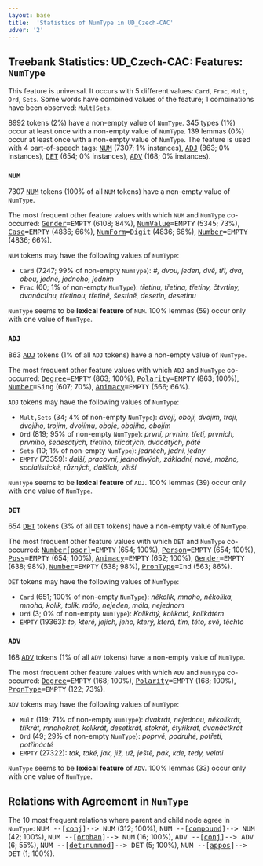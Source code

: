 ```yaml
---
layout: base
title:  'Statistics of NumType in UD_Czech-CAC'
udver: '2'
---
```


## Treebank Statistics: UD_Czech-CAC: Features: `NumType`

This feature is universal.
It occurs with 5 different values: `Card`, `Frac`, `Mult`, `Ord`, `Sets`.
Some words have combined values of the feature; 1 combinations have been observed: `Mult|Sets`.

8992 tokens (2%) have a non-empty value of `NumType`.
345 types (1%) occur at least once with a non-empty value of `NumType`.
139 lemmas (0%) occur at least once with a non-empty value of `NumType`.
The feature is used with 4 part-of-speech tags: <tt><a href="cs_cac-pos-NUM.html">NUM</a></tt> (7307; 1% instances), <tt><a href="cs_cac-pos-ADJ.html">ADJ</a></tt> (863; 0% instances), <tt><a href="cs_cac-pos-DET.html">DET</a></tt> (654; 0% instances), <tt><a href="cs_cac-pos-ADV.html">ADV</a></tt> (168; 0% instances).

### `NUM`

7307 <tt><a href="cs_cac-pos-NUM.html">NUM</a></tt> tokens (100% of all `NUM` tokens) have a non-empty value of `NumType`.

The most frequent other feature values with which `NUM` and `NumType` co-occurred: <tt><a href="cs_cac-feat-Gender.html">Gender</a></tt><tt>=EMPTY</tt> (6108; 84%), <tt><a href="cs_cac-feat-NumValue.html">NumValue</a></tt><tt>=EMPTY</tt> (5345; 73%), <tt><a href="cs_cac-feat-Case.html">Case</a></tt><tt>=EMPTY</tt> (4836; 66%), <tt><a href="cs_cac-feat-NumForm.html">NumForm</a></tt><tt>=Digit</tt> (4836; 66%), <tt><a href="cs_cac-feat-Number.html">Number</a></tt><tt>=EMPTY</tt> (4836; 66%).

`NUM` tokens may have the following values of `NumType`:

* `Card` (7247; 99% of non-empty `NumType`): <em>#, dvou, jeden, dvě, tři, dva, obou, jedné, jednoho, jedním</em>
* `Frac` (60; 1% of non-empty `NumType`): <em>třetinu, třetina, třetiny, čtvrtiny, dvanáctinu, třetinou, třetině, šestině, desetin, desetinu</em>

`NumType` seems to be **lexical feature** of `NUM`. 100% lemmas (59) occur only with one value of `NumType`.

### `ADJ`

863 <tt><a href="cs_cac-pos-ADJ.html">ADJ</a></tt> tokens (1% of all `ADJ` tokens) have a non-empty value of `NumType`.

The most frequent other feature values with which `ADJ` and `NumType` co-occurred: <tt><a href="cs_cac-feat-Degree.html">Degree</a></tt><tt>=EMPTY</tt> (863; 100%), <tt><a href="cs_cac-feat-Polarity.html">Polarity</a></tt><tt>=EMPTY</tt> (863; 100%), <tt><a href="cs_cac-feat-Number.html">Number</a></tt><tt>=Sing</tt> (607; 70%), <tt><a href="cs_cac-feat-Animacy.html">Animacy</a></tt><tt>=EMPTY</tt> (566; 66%).

`ADJ` tokens may have the following values of `NumType`:

* `Mult,Sets` (34; 4% of non-empty `NumType`): <em>dvojí, obojí, dvojím, trojí, dvojího, trojím, dvojímu, oboje, obojího, obojím</em>
* `Ord` (819; 95% of non-empty `NumType`): <em>první, prvním, třetí, prvních, prvního, šedesátých, třetího, třicátých, dvacátých, páté</em>
* `Sets` (10; 1% of non-empty `NumType`): <em>jedněch, jedni, jedny</em>
* `EMPTY` (73359): <em>další, pracovní, jednotlivých, základní, nové, možno, socialistické, různých, dalších, větší</em>

`NumType` seems to be **lexical feature** of `ADJ`. 100% lemmas (39) occur only with one value of `NumType`.

### `DET`

654 <tt><a href="cs_cac-pos-DET.html">DET</a></tt> tokens (3% of all `DET` tokens) have a non-empty value of `NumType`.

The most frequent other feature values with which `DET` and `NumType` co-occurred: <tt><a href="cs_cac-feat-Number-psor.html">Number[psor]</a></tt><tt>=EMPTY</tt> (654; 100%), <tt><a href="cs_cac-feat-Person.html">Person</a></tt><tt>=EMPTY</tt> (654; 100%), <tt><a href="cs_cac-feat-Poss.html">Poss</a></tt><tt>=EMPTY</tt> (654; 100%), <tt><a href="cs_cac-feat-Animacy.html">Animacy</a></tt><tt>=EMPTY</tt> (652; 100%), <tt><a href="cs_cac-feat-Gender.html">Gender</a></tt><tt>=EMPTY</tt> (638; 98%), <tt><a href="cs_cac-feat-Number.html">Number</a></tt><tt>=EMPTY</tt> (638; 98%), <tt><a href="cs_cac-feat-PronType.html">PronType</a></tt><tt>=Ind</tt> (563; 86%).

`DET` tokens may have the following values of `NumType`:

* `Card` (651; 100% of non-empty `NumType`): <em>několik, mnoho, několika, mnoha, kolik, tolik, málo, nejeden, mála, nejednom</em>
* `Ord` (3; 0% of non-empty `NumType`): <em>Kolikátý, kolikátá, kolikátém</em>
* `EMPTY` (19363): <em>to, které, jejich, jeho, který, která, tím, této, své, těchto</em>

### `ADV`

168 <tt><a href="cs_cac-pos-ADV.html">ADV</a></tt> tokens (1% of all `ADV` tokens) have a non-empty value of `NumType`.

The most frequent other feature values with which `ADV` and `NumType` co-occurred: <tt><a href="cs_cac-feat-Degree.html">Degree</a></tt><tt>=EMPTY</tt> (168; 100%), <tt><a href="cs_cac-feat-Polarity.html">Polarity</a></tt><tt>=EMPTY</tt> (168; 100%), <tt><a href="cs_cac-feat-PronType.html">PronType</a></tt><tt>=EMPTY</tt> (122; 73%).

`ADV` tokens may have the following values of `NumType`:

* `Mult` (119; 71% of non-empty `NumType`): <em>dvakrát, nejednou, několikrát, třikrát, mnohokrát, kolikrát, desetkrát, stokrát, čtyřikrát, dvanáctkrát</em>
* `Ord` (49; 29% of non-empty `NumType`): <em>poprvé, podruhé, potřetí, potřinácté</em>
* `EMPTY` (27322): <em>tak, také, jak, již, už, ještě, pak, kde, tedy, velmi</em>

`NumType` seems to be **lexical feature** of `ADV`. 100% lemmas (33) occur only with one value of `NumType`.

## Relations with Agreement in `NumType`

The 10 most frequent relations where parent and child node agree in `NumType`:
<tt>NUM --[<tt><a href="cs_cac-dep-conj.html">conj</a></tt>]--> NUM</tt> (312; 100%),
<tt>NUM --[<tt><a href="cs_cac-dep-compound.html">compound</a></tt>]--> NUM</tt> (42; 100%),
<tt>NUM --[<tt><a href="cs_cac-dep-orphan.html">orphan</a></tt>]--> NUM</tt> (16; 100%),
<tt>ADV --[<tt><a href="cs_cac-dep-conj.html">conj</a></tt>]--> ADV</tt> (6; 55%),
<tt>NUM --[<tt><a href="cs_cac-dep-det-nummod.html">det:nummod</a></tt>]--> DET</tt> (5; 100%),
<tt>NUM --[<tt><a href="cs_cac-dep-appos.html">appos</a></tt>]--> DET</tt> (1; 100%).

